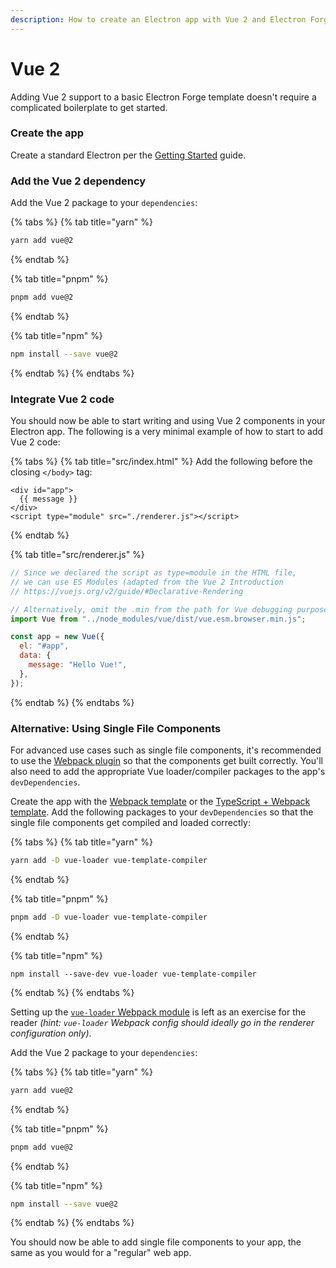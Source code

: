 ```yaml
---
description: How to create an Electron app with Vue 2 and Electron Forge
---
```


# Vue 2

Adding Vue 2 support to a basic Electron Forge template doesn't require a complicated boilerplate to get started.

### Create the app

Create a standard Electron per the [Getting Started](../../#the-basics) guide.

### Add the Vue 2 dependency

Add the Vue 2 package to your `dependencies`:

{% tabs %}
{% tab title="yarn" %}

```bash
yarn add vue@2
```

{% endtab %}

{% tab title="pnpm" %}

```bash
pnpm add vue@2
```

{% endtab %}

{% tab title="npm" %}

```bash
npm install --save vue@2
```

{% endtab %}
{% endtabs %}

### Integrate Vue 2 code

You should now be able to start writing and using Vue 2 components in your Electron app. The following is a very minimal example of how to start to add Vue 2 code:

{% tabs %}
{% tab title="src/index.html" %}
Add the following before the closing `</body>` tag:

```markup
<div id="app">
  {{ message }}
</div>
<script type="module" src="./renderer.js"></script>
```

{% endtab %}

{% tab title="src/renderer.js" %}

```javascript
// Since we declared the script as type=module in the HTML file,
// we can use ES Modules (adapted from the Vue 2 Introduction
// https://vuejs.org/v2/guide/#Declarative-Rendering

// Alternatively, omit the .min from the path for Vue debugging purposes.
import Vue from "../node_modules/vue/dist/vue.esm.browser.min.js";

const app = new Vue({
  el: "#app",
  data: {
    message: "Hello Vue!",
  },
});
```

{% endtab %}
{% endtabs %}

### Alternative: Using Single File Components <a href="#using-single-file-components" id="using-single-file-components"></a>

For advanced use cases such as single file components, it's recommended to use the [Webpack plugin](../../config/plugins/webpack.md) so that the components get built correctly. You'll also need to add the appropriate Vue loader/compiler packages to the app's `devDependencies`.

Create the app with the [Webpack template](../../templates/webpack-template.md) or the [TypeScript + Webpack template](../../templates/typescript-+-webpack-template.md). Add the following packages to your `devDependencies` so that the single file components get compiled and loaded correctly:

{% tabs %}
{% tab title="yarn" %}

```bash
yarn add -D vue-loader vue-template-compiler
```

{% endtab %}

{% tab title="pnpm" %}

```bash
pnpm add -D vue-loader vue-template-compiler
```

{% endtab %}

{% tab title="npm" %}

```
npm install --save-dev vue-loader vue-template-compiler
```

{% endtab %}
{% endtabs %}

Setting up the [`vue-loader` Webpack module](https://vue-loader.vuejs.org/guide/#webpack-configuration) is left as an exercise for the reader _(hint: `vue-loader` Webpack config should ideally go in the renderer configuration only)_.

Add the Vue 2 package to your `dependencies`:

{% tabs %}
{% tab title="yarn" %}

```bash
yarn add vue@2
```

{% endtab %}

{% tab title="pnpm" %}

```bash
pnpm add vue@2
```

{% endtab %}

{% tab title="npm" %}

```bash
npm install --save vue@2
```

{% endtab %}
{% endtabs %}

You should now be able to add single file components to your app, the same as you would for a "regular" web app.
